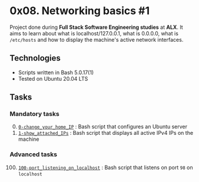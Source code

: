# 0x08. Networking basics #1

Project done during **Full Stack Software Engineering studies** at **ALX**. It aims to learn about what is localhost/127.0.0.1, what is 0.0.0.0, what is `/etc/hosts` and how to display the machine's active network interfaces.

## Technologies
* Scripts written in Bash 5.0.17(1)
* Tested on Ubuntu 20.04 LTS

## Tasks

### Mandatory tasks

0. [`0-change_your_home_IP`](./0-change_your_home_IP) : Bash script that configures an Ubuntu server
1. [`1-show_attached_IPs`](./0-change_your_home_IP) : Bash script that displays all active IPv4 IPs on the machine

### Advanced tasks

100. [`100-port_listening_on_localhost`](./0-change_your_home_IP) : Bash script that listens on port `98` on `localhost`
